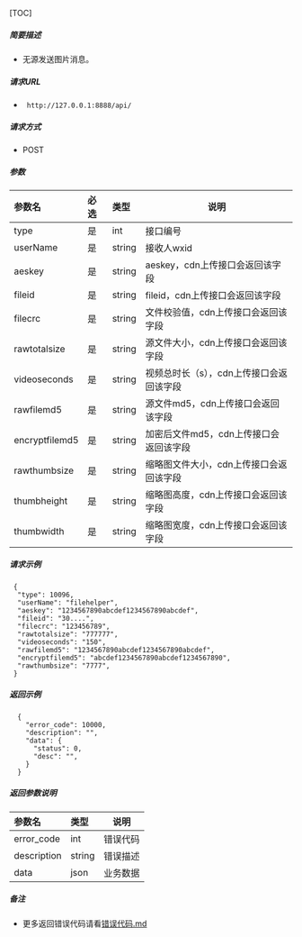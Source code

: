 [TOC]

##### 简要描述

- 无源发送图片消息。

##### 请求URL

- ` http://127.0.0.1:8888/api/`

##### 请求方式

- POST

##### 参数

| 参数名            | 必选 | 类型     | 说明                     |   
|:---------------|:---|:-------|------------------------|   
| type           | 是  | int    | 接口编号                   |   
| userName       | 是  | string | 接收人wxid                |   
| aeskey         | 是  | string | aeskey，cdn上传接口会返回该字段   |   
| fileid         | 是  | string | fileid，cdn上传接口会返回该字段   |   
| filecrc        | 是  | string | 文件校验值，cdn上传接口会返回该字段    |   
| rawtotalsize   | 是  | string | 源文件大小，cdn上传接口会返回该字段    |   
| videoseconds   | 是  | string | 视频总时长（s），cdn上传接口会返回该字段 |   
| rawfilemd5     | 是  | string | 源文件md5，cdn上传接口会返回该字段   |   
| encryptfilemd5 | 是  | string | 加密后文件md5，cdn上传接口会返回该字段 |   
| rawthumbsize   | 是  | string | 缩略图文件大小，cdn上传接口会返回该字段  |   
| thumbheight    | 是  | string | 缩略图高度，cdn上传接口会返回该字段    |   
| thumbwidth     | 是  | string | 缩略图宽度，cdn上传接口会返回该字段    |   

##### 请求示例

```
 {
  "type": 10096,
  "userName": "filehelper",
  "aeskey": "1234567890abcdef1234567890abcdef",
  "fileid": "30....",
  "filecrc": "123456789",
  "rawtotalsize": "777777",
  "videoseconds": "150",
  "rawfilemd5": "1234567890abcdef1234567890abcdef",
  "encryptfilemd5": "abcdef1234567890abcdef1234567890",
  "rawthumbsize": "7777",
 }
```

##### 返回示例

``` 
  {
    "error_code": 10000,
    "description": "",
    "data": {
      "status": 0,
      "desc": "",
    }
  }
```

##### 返回参数说明

| 参数名         | 类型     | 说明   |   
|:------------|:-------|------|   
| error_code  | int    | 错误代码 |   
| description | string | 错误描述 |   
| data        | json   | 业务数据 |   

##### 备注

- 更多返回错误代码请看[错误代码.md](../错误代码.md)







